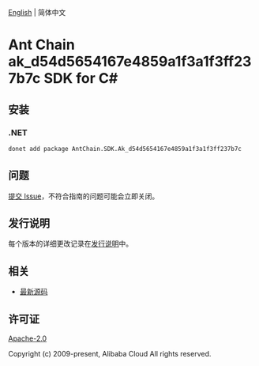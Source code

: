 [English](README.md) | 简体中文

# Ant Chain ak_d54d5654167e4859a1f3a1f3ff237b7c SDK for C#

## 安装

### .NET

```bash
donet add package AntChain.SDK.Ak_d54d5654167e4859a1f3a1f3ff237b7c
```

## 问题

[提交 Issue](https://github.com/alipay/antchain-openapi-prod-sdk/issues/new)，不符合指南的问题可能会立即关闭。

## 发行说明

每个版本的详细更改记录在[发行说明](./ChangeLog.txt)中。

## 相关

* [最新源码](https://github.com/antchain-openapi-prod-sdk)

## 许可证

[Apache-2.0](http://www.apache.org/licenses/LICENSE-2.0)

Copyright (c) 2009-present, Alibaba Cloud All rights reserved.
